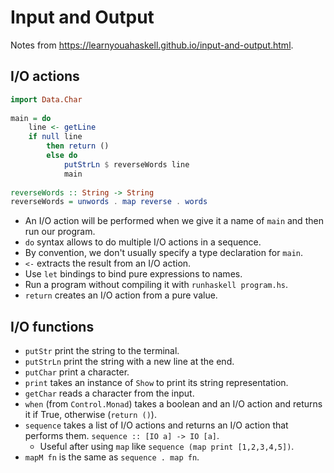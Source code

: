 # Input and Output

Notes from <https://learnyouahaskell.github.io/input-and-output.html>.

## I/O actions

```hs
import Data.Char  
  
main = do  
    line <- getLine  
    if null line  
        then return ()  
        else do  
            putStrLn $ reverseWords line  
            main  
  
reverseWords :: String -> String  
reverseWords = unwords . map reverse . words
```

* An I/O action will be performed when we give it a name of `main` and then run our program.
* `do` syntax allows to do multiple I/O actions in a sequence.
* By convention, we don't usually specify a type declaration for `main`.
* `<-` extracts the result from an I/O action.
* Use `let` bindings to bind pure expressions to names.
* Run a program without compiling it with `runhaskell program.hs`.
* `return` creates an I/O action from a pure value.

## I/O functions

* `putStr` print the string to the terminal.
* `putStrLn` print the string with a new line at the end.
* `putChar` print a character.
* `print` takes an instance of `Show` to print its string representation.
* `getChar` reads a character from the input.
* `when` (from `Control.Monad`) takes a boolean and an I/O action and returns it if True, otherwise (`return ()`).
* `sequence` takes a list of I/O actions and returns an I/O action that performs them. `sequence :: [IO a] -> IO [a]`.
  * Useful after using `map` like `sequence (map print [1,2,3,4,5])`.
* `mapM fn` is the same as `sequence . map fn`.
